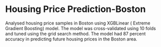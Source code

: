 # Housing Price Prediction-Boston
Analysed housing price samples in Boston using XGBLinear ( Extreme Gradient Boosting) model. The model was cross-validated using 10 folds and tuned using the grid search method. The model had 87 percent accuracy in predicting future housing prices in the Boston area.
